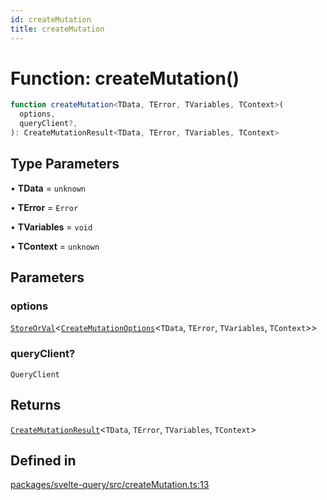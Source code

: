 ```yaml
---
id: createMutation
title: createMutation
---
```


# Function: createMutation()

```ts
function createMutation<TData, TError, TVariables, TContext>(
  options,
  queryClient?,
): CreateMutationResult<TData, TError, TVariables, TContext>
```

## Type Parameters

• **TData** = `unknown`

• **TError** = `Error`

• **TVariables** = `void`

• **TContext** = `unknown`

## Parameters

### options

[`StoreOrVal`](../type-aliases/storeorval.md)\<[`CreateMutationOptions`](../type-aliases/createmutationoptions.md)\<`TData`, `TError`, `TVariables`, `TContext`\>\>

### queryClient?

`QueryClient`

## Returns

[`CreateMutationResult`](../type-aliases/createmutationresult.md)\<`TData`, `TError`, `TVariables`, `TContext`\>

## Defined in

[packages/svelte-query/src/createMutation.ts:13](https://github.com/TanStack/query/blob/main/packages/svelte-query/src/createMutation.ts#L13)
